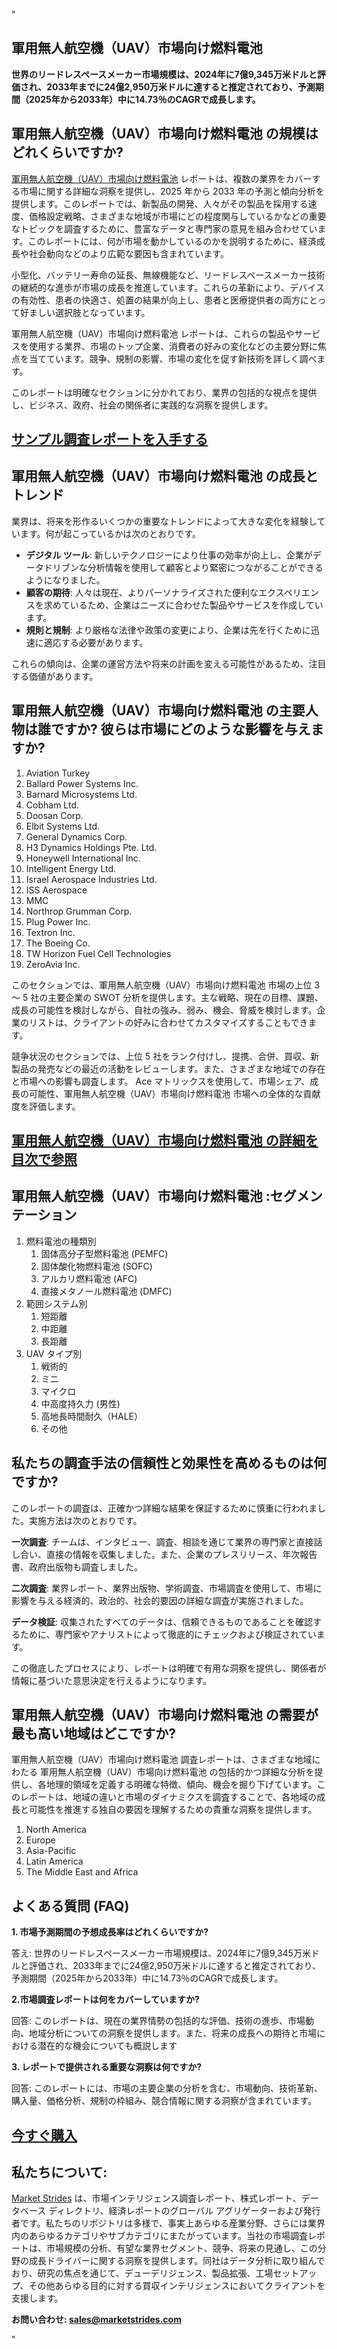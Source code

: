 "<h2>軍用無人航空機（UAV）市場向け燃料電池</h2>
<p><strong>世界のリードレスペースメーカー市場規模は、2024年に7億9,345万米ドルと評価され、2033年までに24億2,950万米ドルに達すると推定されており、予測期間（2025年から2033年）中に14.73％のCAGRで成長します。</strong></p>
<h2>軍用無人航空機（UAV）市場向け燃料電池 の規模はどれくらいですか?</h2>
<p><a href=https://marketstrides.com/request-sample/fuel-cells-for-military-unmanned-aerial-vehicle-uav-market>軍用無人航空機（UAV）市場向け燃料電池</a> レポートは、複数の業界をカバーする市場に関する詳細な洞察を提供し、2025 年から 2033 年の予測と傾向分析を提供します。このレポートでは、新製品の開発、人々がその製品を採用する速度、価格設定戦略、さまざまな地域が市場にどの程度関与しているかなどの重要なトピックを調査するために、豊富なデータと専門家の意見を組み合わせています。このレポートには、何が市場を動かしているのかを説明するために、経済成長や社会動向などのより広範な要因も含まれています。</p>
<p>小型化、バッテリー寿命の延長、無線機能など、リードレスペースメーカー技術の継続的な進歩が市場の成長を推進しています。これらの革新により、デバイスの有効性、患者の快適さ、処置の結果が向上し、患者と医療提供者の両方にとって好ましい選択肢となっています。</p>
<p>軍用無人航空機（UAV）市場向け燃料電池 レポートは、これらの製品やサービスを使用する業界、市場のトップ企業、消費者の好みの変化などの主要分野に焦点を当てています。競争、規制の影響、市場の変化を促す新技術を詳しく調べます。</p>
<p>このレポートは明確なセクションに分かれており、業界の包括的な視点を提供し、ビジネス、政府、社会の関係者に実践的な洞察を提供します。</p>
<h2><strong><a href=https://marketstrides.com/request-sample/fuel-cells-for-military-unmanned-aerial-vehicle-uav-market>サンプル調査レポートを入手する</a></strong></h2>
<h2>軍用無人航空機（UAV）市場向け燃料電池 の成長とトレンド</h2>
<p>業界は、将来を形作るいくつかの重要なトレンドによって大きな変化を経験しています。何が起こっているかは次のとおりです。</p>
<ul>
<li><strong>デジタル ツール</strong>: 新しいテクノロジーにより仕事の効率が向上し、企業がデータドリブンな分析情報を使用して顧客とより緊密につながることができるようになりました。</li>
<li><strong>顧客の期待</strong>: 人々は現在、よりパーソナライズされた便利なエクスペリエンスを求めているため、企業はニーズに合わせた製品やサービスを作成しています。</li>
<li><strong>規則と規制</strong>: より厳格な法律や政策の変更により、企業は先を行くために迅速に適応する必要があります。</li>
</ul>
<p>これらの傾向は、企業の運営方法や将来の計画を変える可能性があるため、注目する価値があります。</p>
<h2>軍用無人航空機（UAV）市場向け燃料電池 の主要人物は誰ですか? 彼らは市場にどのような影響を与えますか?</h2>
<p><ol>
<li>Aviation Turkey</li>
<li>Ballard Power Systems Inc.</li>
<li>Barnard Microsystems Ltd.</li>
<li>Cobham Ltd.</li>
<li>Doosan Corp.</li>
<li>Elbit Systems Ltd.</li>
<li>General Dynamics Corp.</li>
<li>H3 Dynamics Holdings Pte. Ltd.</li>
<li>Honeywell International Inc.</li>
<li>Intelligent Energy Ltd.</li>
<li>Israel Aerospace Industries Ltd.</li>
<li>ISS Aerospace</li>
<li>MMC</li>
<li>Northrop Grumman Corp.</li>
<li>Plug Power Inc.</li>
<li>Textron Inc.</li>
<li>The Boeing Co.</li>
<li>TW Horizon Fuel Cell Technologies</li>
<li>ZeroAvia Inc.</li>
</ol></p>
<div>
<p>このセクションでは、軍用無人航空機（UAV）市場向け燃料電池 市場の上位 3 ～ 5 社の主要企業の SWOT 分析を提供します。主な戦略、現在の目標、課題、成長の可能性を検討しながら、自社の強み、弱み、機会、脅威を検討します。企業のリストは、クライアントの好みに合わせてカスタマイズすることもできます。</p>
<p>競争状況のセクションでは、上位 5 社をランク付けし、提携、合併、買収、新製品の発売などの最近の活動をレビューします。また、さまざまな地域での存在と市場への影響も調査します。 Ace マトリックスを使用して、市場シェア、成長の可能性、軍用無人航空機（UAV）市場向け燃料電池 市場への全体的な貢献度を評価します。</p>
<h2><strong><a href=https://marketstrides.com/report/fuel-cells-for-military-unmanned-aerial-vehicle-uav-market>軍用無人航空機（UAV）市場向け燃料電池 の詳細を目次で参照</a></strong></h2>
<h2>軍用無人航空機（UAV）市場向け燃料電池 :セグメンテーション</h2>
<p><ol>
<li>燃料電池の種類別
<ol>
<li>固体高分子型燃料電池 (PEMFC)</li>
<li>固体酸化物燃料電池 (SOFC)</li>
<li>アルカリ燃料電池 (AFC)</li>
<li>直接メタノール燃料電池 (DMFC)</li>
</ol>
</li>
<li>範囲システム別
<ol>
<li>短距離</li>
<li>中距離</li>
<li>長距離</li>
</ol>
</li>
<li>UAV タイプ別
<ol>
<li>戦術的</li>
<li>ミニ</li>
<li>マイクロ</li>
<li>中高度持久力 (男性)</li>
<li>高地長時間耐久（HALE）</li>
<li>その他</li>
</ol>
</li>
</ol></p>
<h2>私たちの調査手法の信頼性と効果性を高めるものは何ですか?</h2>
<p>このレポートの調査は、正確かつ詳細な結果を保証するために慎重に行われました。実施方法は次のとおりです。</p>
<p><strong>一次調査</strong>: チームは、インタビュー、調査、相談を通じて業界の専門家と直接話し合い、直接の情報を収集しました。また、企業のプレスリリース、年次報告書、政府出版物も調査しました。</p>
<p><strong>二次調査</strong>: 業界レポート、業界出版物、学術調査、市場調査を使用して、市場に影響を与える経済的、政治的、社会的要因の詳細な調査が実施されました。</p>
<p><strong>データ検証</strong>: 収集されたすべてのデータは、信頼できるものであることを確認するために、専門家やアナリストによって徹底的にチェックおよび検証されています。</p>
<p>この徹底したプロセスにより、レポートは明確で有用な洞察を提供し、関係者が情報に基づいた意思決定を行えるようになります。</p>
<h2>軍用無人航空機（UAV）市場向け燃料電池 の需要が最も高い地域はどこですか? </h2>
<p>軍用無人航空機（UAV）市場向け燃料電池 調査レポートは、さまざまな地域にわたる 軍用無人航空機（UAV）市場向け燃料電池 の包括的かつ詳細な分析を提供し、各地理的領域を定義する明確な特徴、傾向、機会を掘り下げています。このレポートは、地域の違いと市場のダイナミクスを調査することで、各地域の成長と可能性を推進する独自の要因を理解するための貴重な洞察を提供します。</p>
<p><ol>
<li>North America</li>
<li>Europe</li>
<li>Asia-Pacific</li>
<li>Latin America</li>
<li>The Middle East and Africa</li>
</ol></p>
<h2>よくある質問 (FAQ)</h2>
<p><strong>1. 市場予測期間の予想成長率はどれくらいですか?</strong></p>
<p>答え: 世界のリードレスペースメーカー市場規模は、2024年に7億9,345万米ドルと評価され、2033年までに24億2,950万米ドルに達すると推定されており、予測期間（2025年から2033年）中に14.73％のCAGRで成長します。</p>
<p><strong>2.市場調査レポートは何をカバーしていますか?</strong></p>
<p>回答: このレポートは、現在の業界情勢の包括的な評価、技術の進歩、市場動向、地域分析についての洞察を提供します。また、将来の成長への期待と市場における潜在的な機会についても概説します</p>
<p><strong>3. レポートで提供される重要な洞察は何ですか?</strong></p>
<p>回答: このレポートには、市場の主要企業の分析を含む、市場動向、技術革新、購入量、価格分析、規制の枠組み、競合情報に関する洞察が含まれています。</p>
<h2><strong><a href=https://marketstrides.com/buyNow/fuel-cells-for-military-unmanned-aerial-vehicle-uav-market>今すぐ購入</a></strong></h2>
<h2>私たちについて:</h2>
<p><a href=https://marketstrides.com/>Market Strides</a> は、市場インテリジェンス調査レポート、株式レポート、データベース ディレクトリ、経済レポートのグローバル アグリゲーターおよび発行者です。私たちのリポジトリは多様で、事実上あらゆる産業分野、さらには業界内のあらゆるカテゴリやサブカテゴリにまたがっています。当社の市場調査レポートは、市場規模の分析、有望な業界セグメント、競争、将来の見通し、この分野の成長ドライバーに関する洞察を提供します。同社はデータ分析に取り組んでおり、研究の焦点を通じて、デューデリジェンス、製品拡張、工場セットアップ、その他あらゆる目的に対する買収インテリジェンスにおいてクライアントを支援します。</p>
<p><strong>お問い合わせ: <a href=mailto:sales@marketstrides.com>sales@marketstrides.com</a></strong></p>
</div>"
